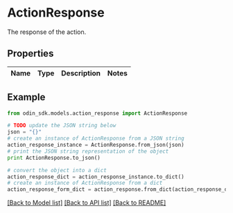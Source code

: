 # ActionResponse

The response of the action.

## Properties

Name | Type | Description | Notes
------------ | ------------- | ------------- | -------------

## Example

```python
from odin_sdk.models.action_response import ActionResponse

# TODO update the JSON string below
json = "{}"
# create an instance of ActionResponse from a JSON string
action_response_instance = ActionResponse.from_json(json)
# print the JSON string representation of the object
print ActionResponse.to_json()

# convert the object into a dict
action_response_dict = action_response_instance.to_dict()
# create an instance of ActionResponse from a dict
action_response_form_dict = action_response.from_dict(action_response_dict)
```
[[Back to Model list]](../README.md#documentation-for-models) [[Back to API list]](../README.md#documentation-for-api-endpoints) [[Back to README]](../README.md)


